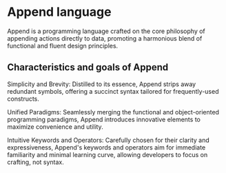 # Append language

Append is a programming language crafted on the core philosophy of appending actions directly to data, promoting a harmonious blend of functional and fluent design principles.

## Characteristics and goals of Append

Simplicity and Brevity: Distilled to its essence, Append strips away redundant symbols, offering a succinct syntax tailored for frequently-used constructs.

Unified Paradigms: Seamlessly merging the functional and object-oriented programming paradigms, Append introduces innovative elements to maximize convenience and utility.

Intuitive Keywords and Operators: Carefully chosen for their clarity and expressiveness, Append's keywords and operators aim for immediate familiarity and minimal learning curve, allowing developers to focus on crafting, not syntax.
